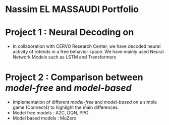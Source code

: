 # Nassim EL MASSAUDI Portfolio

# Project 1 : Neural Decoding on 
* In collaboration with CERVO Research Center, we have decoded neural activity of rotends in a free behavior space. We have mainly used Neural Network Models such as LSTM and Transformers

# Project 2 : Comparison between *model-free* and *model-based*
* Implementation of different *model-free* and *model-based* on a simple game (Connect4) to highlight the main differences.
* Model free models : A2C, DQN, PPO
* Model based models : MuZero
